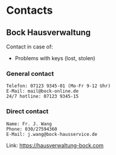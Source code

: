 # Contacts

## Bock Hausverwaltung

Contact in case of:
- Problems with keys (lost, stolen)

### General contact
```
Telefon: 07123 9345-01 (Mo-Fr 9-12 Uhr)
E-Mail: mail@bock-online.de
24/7 hotline: 07123 9345-15
```

### Direct contact
```
Name: Fr. J. Wang
Phone: 030/27594360
E-Mail: j.wang@bock-hausservice.de
```

Link: https://hausverwaltung-bock.com
